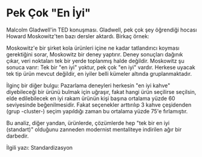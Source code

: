 # Pek Çok "En İyi"

Malcolm Gladwell'in TED konuşması. Gladwell, pek çok şey öğrendiği hocası Howard Moskowitz'ten bazı dersler aktardı. Birkaç örnek:

Moskowitz'e bir şirket kola ürünleri içine ne kadar tatlandırıcı koyması gerektiğini sorar, Moskowitz bir deney yaptırır. Deney sonuçları dağınık çıkar, veri noktaları tek bir yerde toplanmış halde değildir. Moskowitz şu sonuca varır: Tek bir "en iyi" yoktur, pek çok "en iyi" vardır. Herkese uyacak tek tip ürün mevcut değildir, en iyiler belli kümeler altında gruplanmaktadır.

İlginç bir diğer bulgu: Pazarlama deneyleri herkesin "en iyi kahve" diyebileceği bir ürünü bulmak için uğraşır, fakat hangi ürün seçilirse seçilsin, elde edilebilecek en iyi rakam ürünün kişi başına ortalama yüzde 60 seviyesinde beğenilmesidir. Fakat seçenekler arttırılıp 3 kahve çeşidenden (grup -cluster-) seçim yapıldığı zaman bu ortalama yüzde 75'e fırlamıştır.

Bu analiz, diğer yandan, ürünlerde, çözümlerde hep "tek bir en iyi (standart)" olduğunu zanneden modernist mentaliteye indirilen ağır bir darbedir.

İlgili yazı: Standardizasyon


